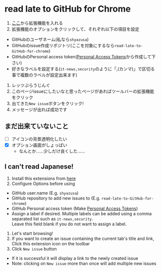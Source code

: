 # read late to GitHub for Chrome

1. [ここ](https://chrome.google.com/webstore/detail/read-late-to-github/ikenklicgfopbopbndapggfmhkjmifoi)から拡張機能を入れる
1. 拡張機能のオプションをクリックして、それぞれ以下の項目を設定
  - GitHubのユーザネーム(私なら`shyazusa`)
  - GitHubのissue作成リポジトリ(ここを対象にするなら`read-late-to-GitHub-for-chrome`)
  - GitHubのPersonal access token([Personal Access Tokens](https://github.com/settings/tokens)から作成して下さい)
  - 好きなラベルを設定する(`it-news,security`のように「,(カンマ)」で区切る事で複数のラベルが設定出来ます)
1. レッツぶらうじんぐ
1. このページissueにしたいなと思ったページがあればツールバーの拡張機能をクリック
1. 出てきた`New issue`ボタンをクリック!
1. メッセージが出れば成功です

## まだ出来ていないこと

- [ ] アイコンの背景透明化したい
- [x] オプション画面がしょっぱい
  - なんとか……少しだけ良くした……

## I can't read Japanese!

1. Install this extensions from [here](https://chrome.google.com/webstore/detail/read-late-to-github/ikenklicgfopbopbndapggfmhkjmifoi)
1. Configure Options before using
  - GitHub user.name (E.g. `shyazusa`)
  - GitHub repository to add new issues to (E.g. `read-late-to-GitHub-for-chrome`)
  - GitHub Personal access token (Make [Personal Access Tokens](https://github.com/settings/tokens))
  - Assign a label if desired. Multiple labels can be added using a comma separated list such as `it-news,security`.  
    Leave this field blank if you do not want to assign a label.
1. Let's start browsing!
1. If you want to create an issue containing the current tab's title and link, Click this extension icon on the toolbar
1. Click `New issue` button
  - If it is successful it will display a link to the newly created issue
  - Note: clicking on `New issue` more than once will add multiple new issues
